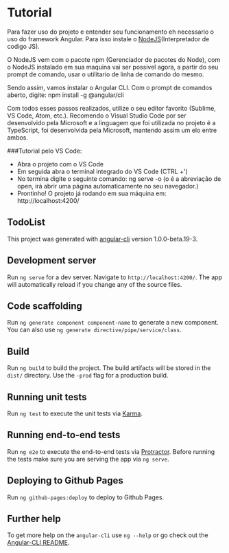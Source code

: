 # Tutorial

Para fazer uso do projeto e entender seu funcionamento eh necessario o uso do framework Angular. Para isso instale o [NodeJS](https://nodejs.org/en/download/)(Interpretador de codigo JS).

O NodeJS vem com o pacote npm (Gerenciador de pacotes do Node), com o NodeJS instalado em sua maquina vai ser possivel agora, a partir do seu prompt de comando, usar o utilitario de linha de comando do mesmo.

Sendo assim, vamos instalar o Angular CLI. Com o prompt de comandos aberto, digite: npm install -g @angular/cli

Com todos esses passos realizados, utilize o seu editor favorito (Sublime, VS Code, Atom, etc.). Recomendo o Visual Studio Code por ser desenvolvido pela Microsoft e a linguagem que foi utilizada no projeto é a TypeScript, foi desenvolvida pela Microsoft, mantendo assim um elo entre ambos. 

###Tutorial pelo VS Code:

- Abra o projeto com o VS Code
- Em seguida abra o terminal integrado do VS Code (CTRL +')
- No termina digite o seguinte comando: ng serve -o (o é a abreviação de open, irá abrir uma página automaticamente no seu navegador.)
- Prontinho! O projeto já rodando em sua máquina em: http://localhost:4200/

## TodoList

This project was generated with [angular-cli](https://github.com/angular/angular-cli) version 1.0.0-beta.19-3.


## Development server
Run `ng serve` for a dev server. Navigate to `http://localhost:4200/`. The app will automatically reload if you change any of the source files.


## Code scaffolding

Run `ng generate component component-name` to generate a new component. You can also use `ng generate directive/pipe/service/class`.


## Build

Run `ng build` to build the project. The build artifacts will be stored in the `dist/` directory. Use the `-prod` flag for a production build.


## Running unit tests

Run `ng test` to execute the unit tests via [Karma](https://karma-runner.github.io).


## Running end-to-end tests

Run `ng e2e` to execute the end-to-end tests via [Protractor](http://www.protractortest.org/).
Before running the tests make sure you are serving the app via `ng serve`.


## Deploying to Github Pages

Run `ng github-pages:deploy` to deploy to Github Pages.


## Further help

To get more help on the `angular-cli` use `ng --help` or go check out the [Angular-CLI README](https://github.com/angular/angular-cli/blob/master/README.md).
